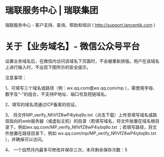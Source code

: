 # 瑞联服务中心 |  瑞联集团 
瑞联服务中心 - 客户支持、查询、帮助和培训 
( http://support.lancentjk.com )

# 关于【业务域名】- 微信公众号平台

设置业务域名后，在微信内访问该域名下页面时，不会被重新排版。用户在该域名上进行输入时，不出现下图所示的安全提示。

注意事项：

1、可填写三个域名或路径（例：wx.qq.com或wx.qq.com/mp ），需使用字母、数字及“-”的组合，不支持IP地址、端口号及短链域名。

2、填写的域名须通过ICP备案的验证。

3、 将文件MP_verify_NfiVfZ8wP4iybq9o.txt（点击下载）上传至填写域名或路径指向的web服务器（或虚拟主机）的目录（若填写域名，将文件放置在域名根目录下，例如wx.qq.com/MP_verify_NfiVfZ8wP4iybq9o.txt ；若填写路径，将文件放置在路径目录下，例如 wx.qq.com/mp/MP_verify_NfiVfZ8wP4iybq9o.txt ），并确保可以访问。

4、 一个自然月内最多可修改并保存三次，本月剩余保存次数：5
